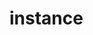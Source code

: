 # instance
  <api-doc 
    :apifiles='{"files":[{"name":"protobuf/api/instance.proto","description":"","package":"api","hasEnums":false,"hasExtensions":false,"hasMessages":true,"hasServices":true,"enums":[],"extensions":[],"messages":[{"name":"CreateInstanceRequest","longName":"CreateInstanceRequest","fullName":"api.CreateInstanceRequest","description":"The request&rsquo;s data for the `Create` API.","hasExtensions":false,"hasFields":true,"extensions":[],"fields":[{"name":"serviceHash","description":"Service&rsquo;s hash.","label":"","type":"string","longType":"string","fullType":"string","ismap":false,"defaultValue":""},{"name":"env","description":"Environmental variables to apply to the Instance.","label":"repeated","type":"string","longType":"string","fullType":"string","ismap":false,"defaultValue":""}]},{"name":"CreateInstanceResponse","longName":"CreateInstanceResponse","fullName":"api.CreateInstanceResponse","description":"The response&rsquo;s data for the `Create` API.","hasExtensions":false,"hasFields":true,"extensions":[],"fields":[{"name":"hash","description":"The instance&rsquo;s hash created.","label":"","type":"string","longType":"string","fullType":"string","ismap":false,"defaultValue":""}]},{"name":"DeleteInstanceRequest","longName":"DeleteInstanceRequest","fullName":"api.DeleteInstanceRequest","description":"The request&rsquo;s data for the `Delete` API.","hasExtensions":false,"hasFields":true,"extensions":[],"fields":[{"name":"hash","description":"Instance&rsquo;s hash","label":"","type":"string","longType":"string","fullType":"string","ismap":false,"defaultValue":""},{"name":"deleteData","description":"If true, any persistent data (volumes) that belongs to the instance and its dependencies will also be deleted.","label":"","type":"bool","longType":"bool","fullType":"bool","ismap":false,"defaultValue":""}]},{"name":"DeleteInstanceResponse","longName":"DeleteInstanceResponse","fullName":"api.DeleteInstanceResponse","description":"The response&rsquo;s data for the `Delete` API.","hasExtensions":false,"hasFields":false,"extensions":[],"fields":[]},{"name":"GetInstanceRequest","longName":"GetInstanceRequest","fullName":"api.GetInstanceRequest","description":"The request&rsquo;s data for the `Get` API.","hasExtensions":false,"hasFields":true,"extensions":[],"fields":[{"name":"hash","description":"","label":"","type":"string","longType":"string","fullType":"string","ismap":false,"defaultValue":""}]},{"name":"ListInstancesRequest","longName":"ListInstancesRequest","fullName":"api.ListInstancesRequest","description":"The request&rsquo;s data for the `List` API.","hasExtensions":false,"hasFields":true,"extensions":[],"fields":[{"name":"serviceHash","description":"Filter by Services&rsquo; hash.","label":"","type":"string","longType":"string","fullType":"string","ismap":false,"defaultValue":""}]},{"name":"ListInstancesResponse","longName":"ListInstancesResponse","fullName":"api.ListInstancesResponse","description":"The response&rsquo;s data for the `List` API.","hasExtensions":false,"hasFields":true,"extensions":[],"fields":[{"name":"instances","description":"List of instances that match the request&rsquo;s filters.","label":"repeated","type":"Instance","longType":"types.Instance","fullType":"types.Instance","ismap":false,"defaultValue":""}]}],"services":[{"name":"Instance","longName":"Instance","fullName":"api.Instance","description":"This is the API to interact with the Instances.\n\nThis API is a [gRPC](https://grpc.io/) API.\n\nThe source file of this API is hosted on [GitHub](https://github.com/mesg-foundation/engine/blob/master/protobuf/api/instance.proto).","methods":[{"name":"Get","description":"Get returns an Instance matching the criteria of the request.","requestType":"GetInstanceRequest","requestLongType":"GetInstanceRequest","requestFullType":"api.GetInstanceRequest","requestStreaming":false,"responseType":"Instance","responseLongType":".types.Instance","responseFullType":"types.Instance","responseStreaming":false},{"name":"List","description":"List returns all Instances matching the criteria of the request.","requestType":"ListInstancesRequest","requestLongType":"ListInstancesRequest","requestFullType":"api.ListInstancesRequest","requestStreaming":false,"responseType":"ListInstancesResponse","responseLongType":"ListInstancesResponse","responseFullType":"api.ListInstancesResponse","responseStreaming":false},{"name":"Create","description":"Create an Instance from a Service&rsquo;s hash and custom environmental variables.\nIt will return an unique identifier which is used to interact with the Instance.","requestType":"CreateInstanceRequest","requestLongType":"CreateInstanceRequest","requestFullType":"api.CreateInstanceRequest","requestStreaming":false,"responseType":"CreateInstanceResponse","responseLongType":"CreateInstanceResponse","responseFullType":"api.CreateInstanceResponse","responseStreaming":false},{"name":"Delete","description":"Delete an Instance.","requestType":"DeleteInstanceRequest","requestLongType":"DeleteInstanceRequest","requestFullType":"api.DeleteInstanceRequest","requestStreaming":false,"responseType":"DeleteInstanceResponse","responseLongType":"DeleteInstanceResponse","responseFullType":"api.DeleteInstanceResponse","responseStreaming":false}]}]}],"scalarValueTypes":[{"protoType":"double","notes":"","cppType":"double","csType":"double","goType":"float64","javaType":"double","phpType":"float","pythonType":"float","rubyType":"Float"},{"protoType":"float","notes":"","cppType":"float","csType":"float","goType":"float32","javaType":"float","phpType":"float","pythonType":"float","rubyType":"Float"},{"protoType":"int32","notes":"Uses variable-length encoding. Inefficient for encoding negative numbers – if your field is likely to have negative values, use sint32 instead.","cppType":"int32","csType":"int","goType":"int32","javaType":"int","phpType":"integer","pythonType":"int","rubyType":"Bignum or Fixnum (as required)"},{"protoType":"int64","notes":"Uses variable-length encoding. Inefficient for encoding negative numbers – if your field is likely to have negative values, use sint64 instead.","cppType":"int64","csType":"long","goType":"int64","javaType":"long","phpType":"integer/string","pythonType":"int/long","rubyType":"Bignum"},{"protoType":"uint32","notes":"Uses variable-length encoding.","cppType":"uint32","csType":"uint","goType":"uint32","javaType":"int","phpType":"integer","pythonType":"int/long","rubyType":"Bignum or Fixnum (as required)"},{"protoType":"uint64","notes":"Uses variable-length encoding.","cppType":"uint64","csType":"ulong","goType":"uint64","javaType":"long","phpType":"integer/string","pythonType":"int/long","rubyType":"Bignum or Fixnum (as required)"},{"protoType":"sint32","notes":"Uses variable-length encoding. Signed int value. These more efficiently encode negative numbers than regular int32s.","cppType":"int32","csType":"int","goType":"int32","javaType":"int","phpType":"integer","pythonType":"int","rubyType":"Bignum or Fixnum (as required)"},{"protoType":"sint64","notes":"Uses variable-length encoding. Signed int value. These more efficiently encode negative numbers than regular int64s.","cppType":"int64","csType":"long","goType":"int64","javaType":"long","phpType":"integer/string","pythonType":"int/long","rubyType":"Bignum"},{"protoType":"fixed32","notes":"Always four bytes. More efficient than uint32 if values are often greater than 2^28.","cppType":"uint32","csType":"uint","goType":"uint32","javaType":"int","phpType":"integer","pythonType":"int","rubyType":"Bignum or Fixnum (as required)"},{"protoType":"fixed64","notes":"Always eight bytes. More efficient than uint64 if values are often greater than 2^56.","cppType":"uint64","csType":"ulong","goType":"uint64","javaType":"long","phpType":"integer/string","pythonType":"int/long","rubyType":"Bignum"},{"protoType":"sfixed32","notes":"Always four bytes.","cppType":"int32","csType":"int","goType":"int32","javaType":"int","phpType":"integer","pythonType":"int","rubyType":"Bignum or Fixnum (as required)"},{"protoType":"sfixed64","notes":"Always eight bytes.","cppType":"int64","csType":"long","goType":"int64","javaType":"long","phpType":"integer/string","pythonType":"int/long","rubyType":"Bignum"},{"protoType":"bool","notes":"","cppType":"bool","csType":"bool","goType":"bool","javaType":"boolean","phpType":"boolean","pythonType":"boolean","rubyType":"TrueClass/FalseClass"},{"protoType":"string","notes":"A string must always contain UTF-8 encoded or 7-bit ASCII text.","cppType":"string","csType":"string","goType":"string","javaType":"String","phpType":"string","pythonType":"str/unicode","rubyType":"String (UTF-8)"},{"protoType":"bytes","notes":"May contain any arbitrary sequence of bytes.","cppType":"string","csType":"ByteString","goType":"[]byte","javaType":"ByteString","phpType":"string","pythonType":"str","rubyType":"String (ASCII-8BIT)"}]}'
    :typefiles='{"files":[{"name":"protobuf/types/instance.proto","description":"","package":"types","hasEnums":false,"hasExtensions":false,"hasMessages":true,"hasServices":false,"enums":[],"extensions":[],"messages":[{"name":"Instance","longName":"Instance","fullName":"types.Instance","description":"Instance represents service&rsquo;s instance.","hasExtensions":false,"hasFields":true,"extensions":[],"fields":[{"name":"hash","description":"","label":"","type":"string","longType":"string","fullType":"string","ismap":false,"defaultValue":""},{"name":"serviceHash","description":"","label":"","type":"string","longType":"string","fullType":"string","ismap":false,"defaultValue":""}]}],"services":[]}],"scalarValueTypes":[{"protoType":"double","notes":"","cppType":"double","csType":"double","goType":"float64","javaType":"double","phpType":"float","pythonType":"float","rubyType":"Float"},{"protoType":"float","notes":"","cppType":"float","csType":"float","goType":"float32","javaType":"float","phpType":"float","pythonType":"float","rubyType":"Float"},{"protoType":"int32","notes":"Uses variable-length encoding. Inefficient for encoding negative numbers – if your field is likely to have negative values, use sint32 instead.","cppType":"int32","csType":"int","goType":"int32","javaType":"int","phpType":"integer","pythonType":"int","rubyType":"Bignum or Fixnum (as required)"},{"protoType":"int64","notes":"Uses variable-length encoding. Inefficient for encoding negative numbers – if your field is likely to have negative values, use sint64 instead.","cppType":"int64","csType":"long","goType":"int64","javaType":"long","phpType":"integer/string","pythonType":"int/long","rubyType":"Bignum"},{"protoType":"uint32","notes":"Uses variable-length encoding.","cppType":"uint32","csType":"uint","goType":"uint32","javaType":"int","phpType":"integer","pythonType":"int/long","rubyType":"Bignum or Fixnum (as required)"},{"protoType":"uint64","notes":"Uses variable-length encoding.","cppType":"uint64","csType":"ulong","goType":"uint64","javaType":"long","phpType":"integer/string","pythonType":"int/long","rubyType":"Bignum or Fixnum (as required)"},{"protoType":"sint32","notes":"Uses variable-length encoding. Signed int value. These more efficiently encode negative numbers than regular int32s.","cppType":"int32","csType":"int","goType":"int32","javaType":"int","phpType":"integer","pythonType":"int","rubyType":"Bignum or Fixnum (as required)"},{"protoType":"sint64","notes":"Uses variable-length encoding. Signed int value. These more efficiently encode negative numbers than regular int64s.","cppType":"int64","csType":"long","goType":"int64","javaType":"long","phpType":"integer/string","pythonType":"int/long","rubyType":"Bignum"},{"protoType":"fixed32","notes":"Always four bytes. More efficient than uint32 if values are often greater than 2^28.","cppType":"uint32","csType":"uint","goType":"uint32","javaType":"int","phpType":"integer","pythonType":"int","rubyType":"Bignum or Fixnum (as required)"},{"protoType":"fixed64","notes":"Always eight bytes. More efficient than uint64 if values are often greater than 2^56.","cppType":"uint64","csType":"ulong","goType":"uint64","javaType":"long","phpType":"integer/string","pythonType":"int/long","rubyType":"Bignum"},{"protoType":"sfixed32","notes":"Always four bytes.","cppType":"int32","csType":"int","goType":"int32","javaType":"int","phpType":"integer","pythonType":"int","rubyType":"Bignum or Fixnum (as required)"},{"protoType":"sfixed64","notes":"Always eight bytes.","cppType":"int64","csType":"long","goType":"int64","javaType":"long","phpType":"integer/string","pythonType":"int/long","rubyType":"Bignum"},{"protoType":"bool","notes":"","cppType":"bool","csType":"bool","goType":"bool","javaType":"boolean","phpType":"boolean","pythonType":"boolean","rubyType":"TrueClass/FalseClass"},{"protoType":"string","notes":"A string must always contain UTF-8 encoded or 7-bit ASCII text.","cppType":"string","csType":"string","goType":"string","javaType":"String","phpType":"string","pythonType":"str/unicode","rubyType":"String (UTF-8)"},{"protoType":"bytes","notes":"May contain any arbitrary sequence of bytes.","cppType":"string","csType":"ByteString","goType":"[]byte","javaType":"ByteString","phpType":"string","pythonType":"str","rubyType":"String (ASCII-8BIT)"}]}'
  />
